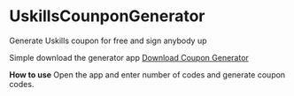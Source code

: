 # UskillsCounponGenerator
Generate Uskills coupon for free and sign anybody up

Simple download the generator app [Download Coupon Generator](https://github.com/Sharkestcoin-Project/UskillsCounponGenerator/releases/download/v1/UskillsCouponGen.exe
)


**How to use**
Open the app and enter number of codes and generate coupon codes.
